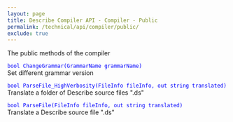 ```yaml
---
layout: page
title: Describe Compiler API - Compiler - Public
permalink: /technical/api/compiler/public/
exclude: true
---
```

The public methods of the compiler


<span style="color:blue">```bool ChangeGrammar(GrammarName grammarName)```</span><br>
Set different grammar version<br>

<span style="color:blue">```bool ParseFile_HighVerbosity(FileInfo fileInfo, out string translated)```</span><br>
Translate a folder of Describe source files ".ds"<br>

<span style="color:blue">```bool ParseFile(FileInfo fileInfo, out string translated)```</span><br>
Translate a Describe source file ".ds"<br>